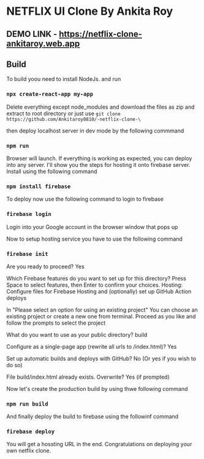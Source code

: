 # NETFLIX UI Clone By Ankita Roy

## DEMO LINK - https://netflix-clone-ankitaroy.web.app

## Build

To build yoou need to install NodeJs. and run

### `npx create-react-app my-app`

Delete everything except node_modules and download the files as zip and extract to root directory or just use `git clone https://github.com/Ankitaroy0810/-netflix-clone-\`

then deploy localhost server in dev mode by the following commmand

### `npm run`

Browser will launch. If everything is working as expected, you can deploy into any server. I'll show you the steps for hosting it onto firebase server. Install using the following command

### `npm install firebase`

To deploy now use the following command to login to firebase

### `firebase login`

Login into your Google account in the browser window that pops up

Now to setup hosting service you have to use the following command

### `firebase init`

Are you ready to proceed? Yes

Which Firebase features do you want to set up for this directory? Press Space to select features, then Enter to confirm your choices. Hosting: Configure files for Firebase Hosting and (optionally) set up GitHub Action deploys

In "Please select an option for using an existing project" You can choose an existing project or create a new one from terminal.
Proceed as you like and follow the prompts to select the project

What do you want to use as your public directory? build

Configure as a single-page app (rewrite all urls to /index.html)? Yes

Set up automatic builds and deploys with GitHub? No (Or yes if you wish to do so)

File build/index.html already exists. Overwrite? Yes (if prompted)

Now let's create the production build by using thwe following command

### `npm run build`

And finally deploy the build to firebase using the followinf command

### `firebase deploy`

You will get a hossting URL in the end. Congratulations on deploying your own netflix clone.

